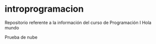 # introprogramacion
Repositorio referente a la información del curso de Programación I
Hola mundo

Prueba de nube
